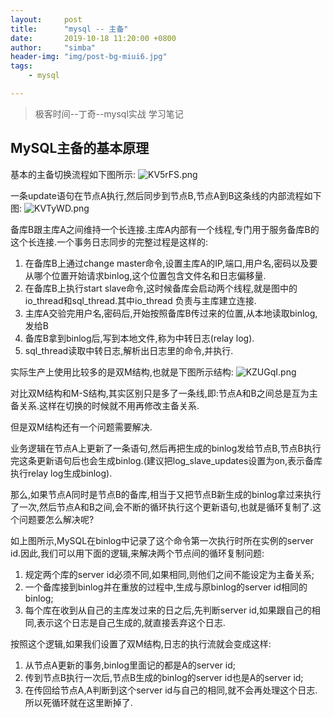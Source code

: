 ```yaml
---
layout:     post
title:      "mysql -- 主备"
date:       2019-10-18 11:20:00 +0800
author:     "simba"
header-img: "img/post-bg-miui6.jpg"
tags:
    - mysql

---
```


> 极客时间--丁奇--mysql实战 学习笔记

##	MySQL主备的基本原理

基本的主备切换流程如下图所示:
![KV5rFS.png](https://s2.ax1x.com/2019/10/18/KV5rFS.png)


一条update语句在节点A执行,然后同步到节点B,节点A到B这条线的内部流程如下图:
![KVTyWD.png](https://s2.ax1x.com/2019/10/18/KVTyWD.png)

备库B跟主库A之间维持一个长连接.主库A内部有一个线程,专门用于服务备库B的这个长连接.一个事务日志同步的完整过程是这样的:

1.	在备库B上通过change master命令,设置主库A的IP,端口,用户名,密码以及要从哪个位置开始请求binlog,这个位置包含文件名和日志偏移量.
2.	在备库B上执行start slave命令,这时候备库会启动两个线程,就是图中的io_thread和sql_thread.其中io_thread
负责与主库建立连接.
3.	主库A交验完用户名,密码后,开始按照备库B传过来的位置,从本地读取binlog,发给B
4.	备库B拿到binlog后,写到本地文件,称为中转日志(relay log).
5.	sql_thread读取中转日志,解析出日志里的命令,并执行.


实际生产上使用比较多的是双M结构,也就是下图所示结构:
![KZUGqI.png](https://s2.ax1x.com/2019/10/18/KZUGqI.png)

对比双M结构和M-S结构,其实区别只是多了一条线,即:节点A和B之间总是互为主备关系.这样在切换的时候就不用再修改主备关系.

但是双M结构还有一个问题需要解决.

业务逻辑在节点A上更新了一条语句,然后再把生成的binlog发给节点B,节点B执行完这条更新语句后也会生成binlog.(建议把log_slave_updates设置为on,表示备库执行relay log生成binlog).

那么,如果节点A同时是节点B的备库,相当于又把节点B新生成的binlog拿过来执行了一次,然后节点A和B之间,会不断的循环执行这个更新语句,也就是循环复制了.这个问题要怎么解决呢?

如上图所示,MySQL在binlog中记录了这个命令第一次执行时所在实例的server id.因此,我们可以用下面的逻辑,来解决两个节点间的循环复制问题:
1.	规定两个库的server id必须不同,如果相同,则他们之间不能设定为主备关系;
2.	一个备库接到binlog并在重放的过程中,生成与原binlog的server id相同的binlog;
3.	每个库在收到从自己的主库发过来的日之后,先判断server id,如果跟自己的相同,表示这个日志是自己生成的,就直接丢弃这个日志.

按照这个逻辑,如果我们设置了双M结构,日志的执行流就会变成这样:
1.	从节点A更新的事务,binlog里面记的都是A的server id;
2.	传到节点B执行一次后,节点B生成的binlog的server id也是A的server id;
3.	在传回给节点A,A判断到这个server id与自己的相同,就不会再处理这个日志.所以死循环就在这里断掉了.

